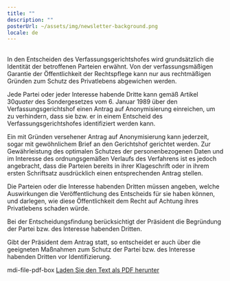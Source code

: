 ```yaml
---
title: ""
description: ""
posterUrl: ~/assets/img/newsletter-background.png
locale: de
---
```

<br>
In den Entscheiden des Verfassungsgerichtshofes wird grundsätzlich die Identität der betroffenen Parteien erwähnt. Von der verfassungsmäßigen Garantie der Öffentlichkeit der Rechtspflege kann nur aus rechtmäßigen Gründen zum Schutz des Privatlebens abgewichen werden.

Jede Partei oder jeder Interesse habende Dritte kann gemäß Artikel 30*quater* des Sondergesetzes vom 6. Januar 1989 über den Verfassungsgerichtshof einen Antrag auf Anonymisierung einreichen, um zu verhindern, dass sie bzw. er in einem Entscheid des Verfassungsgerichtshofes identifiziert werden kann.

Ein mit Gründen versehener Antrag auf Anonymisierung kann jederzeit, sogar mit gewöhnlichem Brief an den Gerichtshof gerichtet werden. Zur Gewährleistung des optimalen Schutzes der personenbezogenen Daten und im Interesse des ordnungsgemäßen Verlaufs des Verfahrens ist es jedoch angebracht, dass die Parteien bereits in ihrer Klageschrift oder in ihrem ersten Schriftsatz ausdrücklich einen entsprechenden Antrag stellen.

Die Parteien oder die Interesse habenden Dritten müssen angeben, welche Auswirkungen die Veröffentlichung des Entscheids für sie haben können, und darlegen, wie diese Öffentlichkeit dem Recht auf Achtung ihres Privatlebens schaden würde.

Bei der Entscheidungsfindung berücksichtigt der Präsident die Begründung der Partei bzw. des Interesse habenden Dritten.

Gibt der Präsident dem Antrag statt, so entscheidet er auch über die geeigneten Maßnahmen zum Schutz der Partei bzw. des Interesse habenden Dritten vor Identifizierung.

<v-icon color="var(--pdf-red)">mdi-file-pdf-box</v-icon>  [Laden Sie den Text als PDF herunter](https://www.const-court.be/public/common/de/anonymisierung.pdf)
